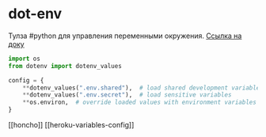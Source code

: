 # dot-env

Тулза #python для управления переменными окружения. [Ссылка на доку](https://saurabh-kumar.com/python-dotenv/)

```python
import os
from dotenv import dotenv_values

config = {
    **dotenv_values(".env.shared"),  # load shared development variables
    **dotenv_values(".env.secret"),  # load sensitive variables
    **os.environ,  # override loaded values with environment variables
}
```

[[honcho]]
[[heroku-variables-config]]
